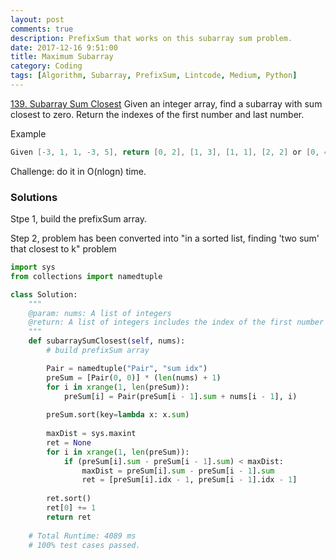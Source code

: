 ```yaml
---
layout: post
comments: true
description: PrefixSum that works on this subarray sum problem.
date: 2017-12-16 9:51:00
title: Maximum Subarray
category: Coding
tags: [Algorithm, Subarray, PrefixSum, Lintcode, Medium, Python]
---
```



[139. Subarray Sum Closest](http://www.lintcode.com/en/problem/subarray-sum-closest/#)
Given an integer array, find a subarray with sum closest to zero. Return the indexes of the first number and last number.

Example
```java
Given [-3, 1, 1, -3, 5], return [0, 2], [1, 3], [1, 1], [2, 2] or [0, 4].
```

Challenge: do it in O(nlogn) time.


### Solutions
Stpe 1, build the prefixSum array.

Step 2, problem has been converted into "in a sorted list, finding 'two sum' that closest to k" problem

```python
import sys
from collections import namedtuple

class Solution:
    """
    @param: nums: A list of integers
    @return: A list of integers includes the index of the first number and the index of the last number
    """
    def subarraySumClosest(self, nums):
        # build prefixSum array

        Pair = namedtuple("Pair", "sum idx")
        preSum = [Pair(0, 0)] * (len(nums) + 1)
        for i in xrange(1, len(preSum)):
            preSum[i] = Pair(preSum[i - 1].sum + nums[i - 1], i)
        
        preSum.sort(key=lambda x: x.sum)
    
        maxDist = sys.maxint
        ret = None
        for i in xrange(1, len(preSum)):
            if (preSum[i].sum - preSum[i - 1].sum) < maxDist:
                maxDist = preSum[i].sum - preSum[i - 1].sum
                ret = [preSum[i].idx - 1, preSum[i - 1].idx - 1]
                
        ret.sort()
        ret[0] += 1
        return ret
    
    # Total Runtime: 4089 ms
    # 100% test cases passed.
                
                    
```
